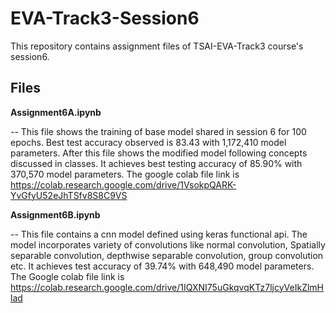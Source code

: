 # EVA-Track3-Session6
This repository contains assignment files of TSAI-EVA-Track3 course's session6.


## Files

**Assignment6A.ipynb**

-- This file shows the training of base model shared in session 6 for 100 epochs. Best test accuracy observed is 83.43 with 1,172,410 model parameters. After this file shows the modified model following concepts discussed in classes. It achieves best testing accuracy of 85.90% with 370,570 model parameters. The google colab file link is https://colab.research.google.com/drive/1VsokpQARK-YvGfyU52eJhTSfv8S8C9VS

 
**Assignment6B.ipynb**

-- This file contains a cnn model defined using keras functional api. The model incorporates variety of convolutions like normal convolution, Spatially separable convolution, depthwise separable convolution, group convolution etc. It achieves test accuracy of 39.74% with 648,490 model parameters. The Google colab file link is https://colab.research.google.com/drive/1IQXNI75uGkqvqKTz7ljcyVeIkZlmHlad
